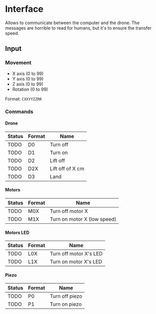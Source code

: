 # Interface

Allows to communicate between the computer and the drone. The messages are horrible to read for humans, but it's to ensure the transfer speed.

## Input

### Movement

- X axis (0 to 99)
- Y axis (0 to 99)
- Z axis (0 to 99)
- Rotation (0 to 99)

Format: `CXXYYZZRR`

### Commands

#### Drone

| Status | Format | Name             |
| ------ | ------ | ---------------- |
| TODO   | D0     | Turn off         |
| TODO   | D1     | Turn on          |
| TODO   | D2     | Lift off         |
| TODO   | D2X    | Lift off of X cm |
| TODO   | D3     | Land             |

#### Motors

| Status | Format | Name                        |
| ------ | ------ | --------------------------- |
| TODO   | M0X    | Turn off motor X            |
| TODO   | M1X    | Turn on motor X (low speed) |

#### Motors LED

| Status | Format | Name                   |
| ------ | ------ | ---------------------- |
| TODO   | L0X    | Turn off motor X's LED |
| TODO   | L1X    | Turn on motor X's LED  |

#### Piezo

| Status | Format | Name           |
| ------ | ------ | -------------- |
| TODO   | P0     | Turn off piezo |
| TODO   | P1     | Turn on piezo  |
